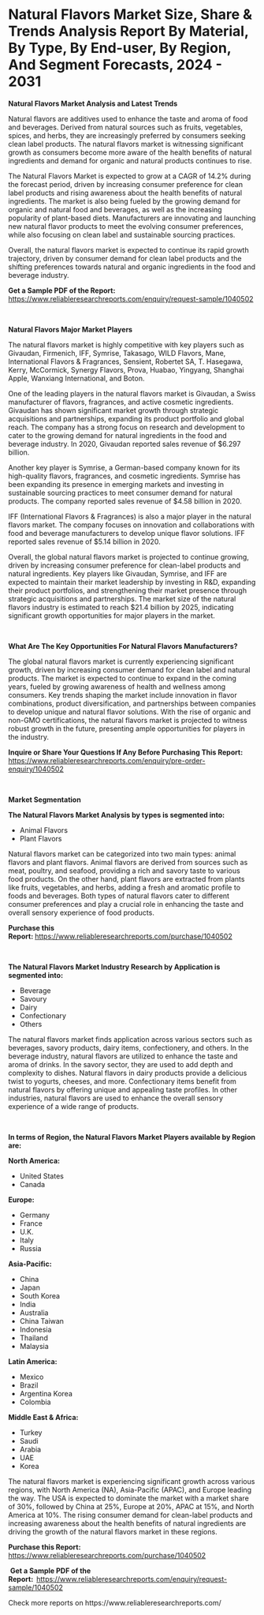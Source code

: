 <p><h1>Natural Flavors Market Size, Share & Trends Analysis Report By Material, By Type, By End-user, By Region, And Segment Forecasts, 2024 - 2031</h1></p><p><strong>Natural Flavors Market Analysis and Latest Trends</strong></p>
<p><p>Natural flavors are additives used to enhance the taste and aroma of food and beverages. Derived from natural sources such as fruits, vegetables, spices, and herbs, they are increasingly preferred by consumers seeking clean label products. The natural flavors market is witnessing significant growth as consumers become more aware of the health benefits of natural ingredients and demand for organic and natural products continues to rise.</p><p>The Natural Flavors Market is expected to grow at a CAGR of 14.2% during the forecast period, driven by increasing consumer preference for clean label products and rising awareness about the health benefits of natural ingredients. The market is also being fueled by the growing demand for organic and natural food and beverages, as well as the increasing popularity of plant-based diets. Manufacturers are innovating and launching new natural flavor products to meet the evolving consumer preferences, while also focusing on clean label and sustainable sourcing practices.</p><p>Overall, the natural flavors market is expected to continue its rapid growth trajectory, driven by consumer demand for clean label products and the shifting preferences towards natural and organic ingredients in the food and beverage industry.</p></p>
<p><strong>Get a Sample PDF of the Report:&nbsp;</strong> <a href="https://www.reliableresearchreports.com/enquiry/request-sample/1040502">https://www.reliableresearchreports.com/enquiry/request-sample/1040502</a></p>
<p>&nbsp;</p>
<p><strong>Natural Flavors Major Market Players</strong></p>
<p><p>The natural flavors market is highly competitive with key players such as Givaudan, Firmenich, IFF, Symrise, Takasago, WILD Flavors, Mane, International Flavors & Fragrances, Sensient, Robertet SA, T. Hasegawa, Kerry, McCormick, Synergy Flavors, Prova, Huabao, Yingyang, Shanghai Apple, Wanxiang International, and Boton.</p><p>One of the leading players in the natural flavors market is Givaudan, a Swiss manufacturer of flavors, fragrances, and active cosmetic ingredients. Givaudan has shown significant market growth through strategic acquisitions and partnerships, expanding its product portfolio and global reach. The company has a strong focus on research and development to cater to the growing demand for natural ingredients in the food and beverage industry. In 2020, Givaudan reported sales revenue of $6.297 billion.</p><p>Another key player is Symrise, a German-based company known for its high-quality flavors, fragrances, and cosmetic ingredients. Symrise has been expanding its presence in emerging markets and investing in sustainable sourcing practices to meet consumer demand for natural products. The company reported sales revenue of $4.58 billion in 2020.</p><p>IFF (International Flavors & Fragrances) is also a major player in the natural flavors market. The company focuses on innovation and collaborations with food and beverage manufacturers to develop unique flavor solutions. IFF reported sales revenue of $5.14 billion in 2020.</p><p>Overall, the global natural flavors market is projected to continue growing, driven by increasing consumer preference for clean-label products and natural ingredients. Key players like Givaudan, Symrise, and IFF are expected to maintain their market leadership by investing in R&D, expanding their product portfolios, and strengthening their market presence through strategic acquisitions and partnerships. The market size of the natural flavors industry is estimated to reach $21.4 billion by 2025, indicating significant growth opportunities for major players in the market.</p></p>
<p>&nbsp;</p>
<p><strong>What Are The Key Opportunities For Natural Flavors Manufacturers?</strong></p>
<p><p>The global natural flavors market is currently experiencing significant growth, driven by increasing consumer demand for clean label and natural products. The market is expected to continue to expand in the coming years, fueled by growing awareness of health and wellness among consumers. Key trends shaping the market include innovation in flavor combinations, product diversification, and partnerships between companies to develop unique and natural flavor solutions. With the rise of organic and non-GMO certifications, the natural flavors market is projected to witness robust growth in the future, presenting ample opportunities for players in the industry.</p></p>
<p><strong>Inquire or Share Your Questions If Any Before Purchasing This Report:</strong> <a href="https://www.reliableresearchreports.com/enquiry/pre-order-enquiry/1040502">https://www.reliableresearchreports.com/enquiry/pre-order-enquiry/1040502</a></p>
<p>&nbsp;</p>
<p><strong>Market Segmentation</strong></p>
<p><strong>The Natural Flavors Market Analysis by types is segmented into:</strong></p>
<p><ul><li>Animal Flavors</li><li>Plant Flavors</li></ul></p>
<p><p>Natural flavors market can be categorized into two main types: animal flavors and plant flavors. Animal flavors are derived from sources such as meat, poultry, and seafood, providing a rich and savory taste to various food products. On the other hand, plant flavors are extracted from plants like fruits, vegetables, and herbs, adding a fresh and aromatic profile to foods and beverages. Both types of natural flavors cater to different consumer preferences and play a crucial role in enhancing the taste and overall sensory experience of food products.</p></p>
<p><strong>Purchase this Report:&nbsp;</strong><a href="https://www.reliableresearchreports.com/purchase/1040502">https://www.reliableresearchreports.com/purchase/1040502</a></p>
<p>&nbsp;</p>
<p><strong>The Natural Flavors Market Industry Research by Application is segmented into:</strong></p>
<p><ul><li>Beverage</li><li>Savoury</li><li>Dairy</li><li>Confectionary</li><li>Others</li></ul></p>
<p><p>The natural flavors market finds application across various sectors such as beverages, savory products, dairy items, confectionery, and others. In the beverage industry, natural flavors are utilized to enhance the taste and aroma of drinks. In the savory sector, they are used to add depth and complexity to dishes. Natural flavors in dairy products provide a delicious twist to yogurts, cheeses, and more. Confectionary items benefit from natural flavors by offering unique and appealing taste profiles. In other industries, natural flavors are used to enhance the overall sensory experience of a wide range of products.</p></p>
<p>&nbsp;</p>
<p><strong>In terms of Region, the Natural Flavors Market Players available by Region are:</strong></p>
<p>
    <p> <strong> North America: </strong>
        <ul>
            <li>United States</li>
            <li>Canada</li>
        </ul>
        </p> 
    <p> <strong> Europe: </strong>
        <ul>
            <li>Germany</li>
            <li>France</li>
            <li>U.K.</li>
            <li>Italy</li>
            <li>Russia</li>
        </ul>
        </p> 
    <p> <strong> Asia-Pacific: </strong>
        <ul>
            <li>China</li>
            <li>Japan</li>
            <li>South Korea</li>
            <li>India</li>
            <li>Australia</li>
            <li>China Taiwan</li>
            <li>Indonesia</li>
            <li>Thailand</li>
            <li>Malaysia</li>
        </ul>
        </p> 
    <p> <strong> Latin America: </strong>
        <ul>
            <li>Mexico</li>
            <li>Brazil</li>
            <li>Argentina Korea</li>
            <li>Colombia</li>
        </ul>
        </p> 
    <p> <strong> Middle East & Africa: </strong>
        <ul>
            <li>Turkey</li>
            <li>Saudi</li>
            <li>Arabia</li>
            <li>UAE</li>
            <li>Korea</li>
        </ul>
    </p>
    </p>
<p><p>The natural flavors market is experiencing significant growth across various regions, with North America (NA), Asia-Pacific (APAC), and Europe leading the way. The USA is expected to dominate the market with a market share of 30%, followed by China at 25%, Europe at 20%, APAC at 15%, and North America at 10%. The rising consumer demand for clean-label products and increasing awareness about the health benefits of natural ingredients are driving the growth of the natural flavors market in these regions.</p></p>
<p><strong>Purchase this Report: </strong><a href="https://www.reliableresearchreports.com/purchase/1040502">https://www.reliableresearchreports.com/purchase/1040502</a></p>
<p>&nbsp;<strong>Get a Sample PDF of the Report:&nbsp;&nbsp;</strong><a href="https://www.reliableresearchreports.com/enquiry/request-sample/1040502">https://www.reliableresearchreports.com/enquiry/request-sample/1040502</a></p>
<p><strong></strong></p>
<p>Check more reports on https://www.reliableresearchreports.com/</p>